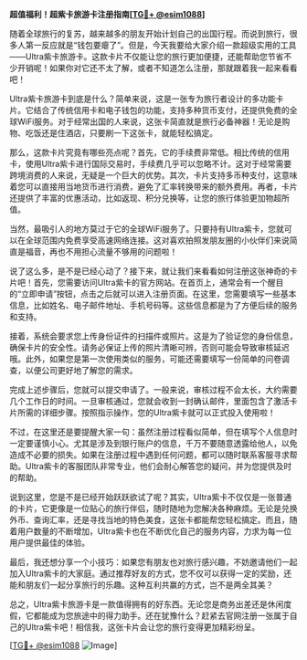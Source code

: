 **超值福利！超紫卡旅游卡注册指南[[TG💪+ @esim1088](https://t.me/s/esim1088)]**

随着全球旅行的复苏，越来越多的朋友开始计划自己的出国行程。而说到旅行，很多人第一反应就是“钱包要瘪了”。但是，今天我要给大家介绍一款超级实用的工具——Ultra紫卡旅游卡。这款卡片不仅能让您的旅行更加便捷，还能帮助您节省不少开销呢！如果你对它还不太了解，或者不知道怎么注册，那就跟着我一起来看看吧！

Ultra紫卡旅游卡到底是什么？简单来说，这是一张专为旅行者设计的多功能卡片。它结合了传统信用卡和电子钱包的功能，支持多种货币支付，还提供免费的全球WiFi服务。对于经常出国的人来说，这张卡简直就是旅行必备神器！无论是购物、吃饭还是住酒店，只要刷一下这张卡，就能轻松搞定。

那么，这款卡片究竟有哪些亮点呢？首先，它的手续费非常低。相比传统的信用卡，使用Ultra紫卡进行国际交易时，手续费几乎可以忽略不计。这对于经常需要跨境消费的人来说，无疑是一个巨大的优势。其次，卡片支持多币种支付，这意味着您可以直接用当地货币进行消费，避免了汇率转换带来的额外费用。再者，卡片还提供了丰富的优惠活动，比如返现、积分兑换等，让您的旅行体验更加物超所值。

当然，最吸引人的地方莫过于它的全球WiFi服务了。只要持有Ultra紫卡，您就可以在全球范围内免费享受高速网络连接。这对喜欢拍照发朋友圈的小伙伴们来说简直是福音，再也不用担心流量不够用的问题啦！

说了这么多，是不是已经心动了？接下来，就让我们来看看如何注册这张神奇的卡片吧！首先，您需要访问Ultra紫卡的官方网站。在首页上，通常会有一个醒目的“立即申请”按钮，点击之后就可以进入注册页面。在这里，您需要填写一些基本信息，比如姓名、电子邮件地址、手机号码等。这些信息都是为了方便后续的服务和支持。

接着，系统会要求您上传身份证件的扫描件或照片。这是为了验证您的身份信息，确保卡片的安全性。请务必保证上传的照片清晰可辨，否则可能会导致审核延迟哦。此外，如果您是第一次使用类似的服务，可能还需要填写一份简单的问卷调查，以便公司更好地了解您的需求。

完成上述步骤后，您就可以提交申请了。一般来说，审核过程不会太长，大约需要几个工作日的时间。一旦审核通过，您就会收到一封确认邮件，里面包含了激活卡片所需的详细步骤。按照指示操作，您的Ultra紫卡就可以正式投入使用啦！

不过，在这里还是要提醒大家一句：虽然注册过程看似简单，但在填写个人信息时一定要谨慎小心。尤其是涉及到银行账户的信息，千万不要随意透露给他人，以免造成不必要的损失。如果在注册过程中遇到任何问题，都可以随时联系客服寻求帮助。Ultra紫卡的客服团队非常专业，他们会耐心解答您的疑问，并为您提供及时的帮助。

说到这里，您是不是已经开始跃跃欲试了呢？其实，Ultra紫卡不仅仅是一张普通的卡片，它更像是一位贴心的旅行伴侣，随时随地为您解决各种麻烦。无论是兑换外币、查询汇率，还是寻找当地的特色美食，这张卡都能帮您轻松搞定。而且，随着用户数量的不断增加，Ultra紫卡也在不断优化自己的服务内容，力求为每一位用户提供最佳的体验。

最后，我还想分享一个小技巧：如果您有朋友也对旅行感兴趣，不妨邀请他们一起加入Ultra紫卡的大家庭。通过推荐好友的方式，您不仅可以获得一定的奖励，还能和朋友们一起分享旅行的乐趣。这种互利共赢的方式，岂不是两全其美？

总之，Ultra紫卡旅游卡是一款值得拥有的好东西。无论您是商务出差还是休闲度假，它都能成为您旅途中的得力助手。还在犹豫什么？赶紧去官网注册一张属于自己的Ultra紫卡吧！相信我，这张卡片会让您的旅行变得更加精彩纷呈。

[[TG💪+ @esim1088](https://t.me/s/esim1088) ![Image](https://i.postimg.cc/4NQfJmqS/Snipaste-2025-05-13-00-14-12.png)]